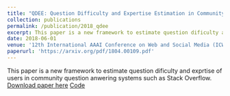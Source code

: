 ```yaml
---
title: "QDEE: Question Difficulty and Expertise Estimation in Community Question Answering Sites"
collection: publications
permalink: /publication/2018_qdee
excerpt: This paper is a new framework to estimate question dificulty and exprtise of users in community question anwering systems such as Stack Overflow. The outcome can be used for effective question routing and increasing collaborations in such environments. 
date: 2018-06-01
venue: '12th International AAAI Conference on Web and Social Media (ICWSM 2018). (Stanford, CA)'
paperurl: 'https://arxiv.org/pdf/1804.00109.pdf'
---
```

This paper is a new framework to estimate question dificulty and exprtise of users in community question anwering systems such as Stack Overflow.
[Download paper here](https://arxiv.org/pdf/1804.00109.pdf)
[Code](https://github.com/zhenv5/QDEE)
